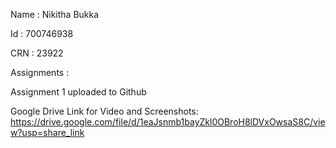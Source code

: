 Name : Nikitha Bukka 

Id : 700746938

CRN : 23922




Assignments :

Assignment 1 uploaded to Github

Google Drive Link for Video and Screenshots:  https://drive.google.com/file/d/1eaJsnmb1bayZkl0OBroH8lDVxOwsaS8C/view?usp=share_link 

